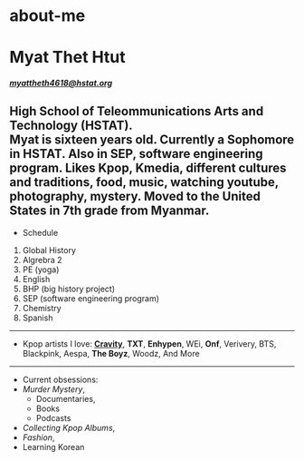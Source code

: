 # about-me

# Myat Thet Htut

##### myattheth4618@hstat.org

High School of Teleommunications Arts and Technology (HSTAT).  
Myat is sixteen years old. Currently a Sophomore in HSTAT. Also in SEP, software engineering program. Likes Kpop, Kmedia, different cultures and traditions, food, music, watching youtube, photography, mystery. Moved to the United States in 7th grade from Myanmar. 
---
* Schedule
1. Global History
2. Algrebra 2
3. PE (yoga)
4. English
5. BHP (big history project)
6. SEP (software engineering program)
7. Chemistry
8. Spanish
--- 
* Kpop artists I love:
[**Cravity**](https://kprofiles.com/cravity-members-profile/),
**TXT**,
**Enhypen**,
WEi,
**Onf**,
Verivery,
BTS,
Blackpink,
Aespa,
**The Boyz**,
Woodz,
And More
---
* Current obsessions:
* _Murder Mystery_,
    * Documentaries,
    * Books
    * Podcasts
* _Collecting Kpop Albums_,
* _Fashion_,
* Learning Korean